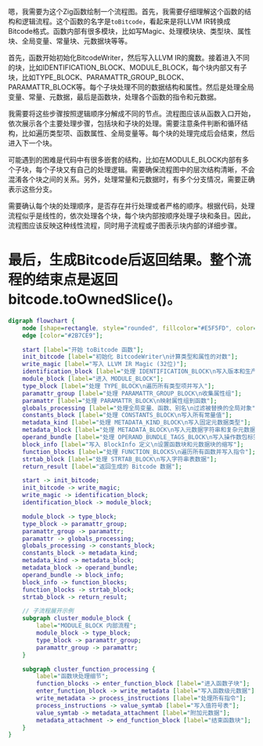 嗯，我需要为这个Zig函数绘制一个流程图。首先，我需要仔细理解这个函数的结构和逻辑流程。这个函数的名字是`toBitcode`，看起来是将LLVM IR转换成Bitcode格式。函数内部有很多模块，比如写Magic、处理模块块、类型块、属性块、全局变量、常量块、元数据块等等。

首先，函数开始初始化BitcodeWriter，然后写入LLVM IR的魔数。接着进入不同的块，比如IDENTIFICATION_BLOCK、MODULE_BLOCK，每个块内部又有子块，比如TYPE_BLOCK、PARAMATTR_GROUP_BLOCK、PARAMATTR_BLOCK等。每个子块处理不同的数据结构和属性。然后是处理全局变量、常量、元数据，最后是函数块，处理各个函数的指令和元数据。

我需要将这些步骤按照逻辑顺序分解成不同的节点。流程图应该从函数入口开始，依次展示各个主要处理步骤，包括块和子块的处理。需要注意条件判断和循环结构，比如遍历类型项、函数属性、全局变量等。每个块的处理完成后会结束，然后进入下一个块。

可能遇到的困难是代码中有很多嵌套的结构，比如在MODULE_BLOCK内部有多个子块，每个子块又有自己的处理逻辑。需要确保流程图中的层次结构清晰，不会混淆各个块之间的关系。另外，处理常量和元数据时，有多个分支情况，需要正确表示这些分支。

需要确认每个块的处理顺序，是否存在并行处理或者严格的顺序。根据代码，处理流程似乎是线性的，依次处理各个块，每个块内部按顺序处理子块和条目。因此，流程图应该反映这种线性流程，同时用子流程或子图表示块内部的详细步骤。

最后，生成Bitcode后返回结果。整个流程的结束点是返回bitcode.toOwnedSlice()。
================================================
```dot
digraph flowchart {
    node [shape=rectangle, style="rounded", fillcolor="#E5F5FD", color="#2B7CE9"];
    edge [color="#2B7CE9"];

    start [label="开始 toBitcode 函数"];
    init_bitcode [label="初始化 BitcodeWriter\n计算类型和属性的对数"];
    write_magic [label="写入 LLVM IR Magic (32位)"];
    identification_block [label="处理 IDENTIFICATION_BLOCK\n写入版本和生产者信息"];
    module_block [label="进入 MODULE_BLOCK"];
    type_block [label="处理 TYPE_BLOCK\n遍历所有类型项并写入"];
    paramattr_group [label="处理 PARAMATTR_GROUP_BLOCK\n收集属性组"];
    paramattr [label="处理 PARAMATTR_BLOCK\n映射属性组到函数"];
    globals_processing [label="处理全局变量、函数、别名\n过滤被替换的全局对象"];
    constants_block [label="处理 CONSTANTS_BLOCK\n写入所有常量值"];
    metadata_kind [label="处理 METADATA_KIND_BLOCK\n写入固定元数据类型"];
    metadata_block [label="处理 METADATA_BLOCK\n写入元数据字符串和复杂元数据"];
    operand_bundle [label="处理 OPERAND_BUNDLE_TAGS_BLOCK\n写入操作数包标签"];
    block_info [label="写入 BlockInfo 定义\n设置函数块和元数据块的缩写"];
    function_blocks [label="处理 FUNCTION_BLOCKS\n遍历所有函数并写入指令"];
    strtab_block [label="处理 STRTAB_BLOCK\n写入字符串表数据"];
    return_result [label="返回生成的 Bitcode 数据"];

    start -> init_bitcode;
    init_bitcode -> write_magic;
    write_magic -> identification_block;
    identification_block -> module_block;

    module_block -> type_block;
    type_block -> paramattr_group;
    paramattr_group -> paramattr;
    paramattr -> globals_processing;
    globals_processing -> constants_block;
    constants_block -> metadata_kind;
    metadata_kind -> metadata_block;
    metadata_block -> operand_bundle;
    operand_bundle -> block_info;
    block_info -> function_blocks;
    function_blocks -> strtab_block;
    strtab_block -> return_result;

    // 子流程展开示例
    subgraph cluster_module_block {
        label="MODULE_BLOCK 内部流程";
        module_block -> type_block;
        type_block -> paramattr_group;
        paramattr_group -> paramattr;
    }

    subgraph cluster_function_processing {
        label="函数块处理细节";
        function_blocks -> enter_function_block [label="进入函数子块"];
        enter_function_block -> write_metadata [label="写入函数级元数据"];
        write_metadata -> process_instructions [label="处理所有指令"];
        process_instructions -> value_symtab [label="写入值符号表"];
        value_symtab -> metadata_attachment [label="附加元数据"];
        metadata_attachment -> end_function_block [label="结束函数块"];
    }
}
```